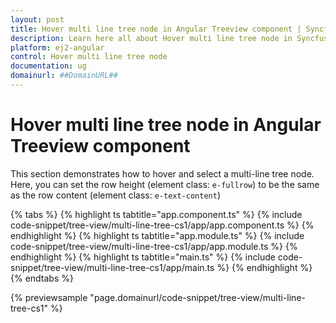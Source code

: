 ```yaml
---
layout: post
title: Hover multi line tree node in Angular Treeview component | Syncfusion
description: Learn here all about Hover multi line tree node in Syncfusion Angular Treeview component of Syncfusion Essential JS 2 and more.
platform: ej2-angular
control: Hover multi line tree node 
documentation: ug
domainurl: ##DomainURL##
---
```


# Hover multi line tree node in Angular Treeview component

This section demonstrates how to hover and select a multi-line tree node. Here, you can set the row height (element class: `e-fullrow`) to be the same as the row content (element class: `e-text-content`)

{% tabs %}
{% highlight ts tabtitle="app.component.ts" %}
{% include code-snippet/tree-view/multi-line-tree-cs1/app/app.component.ts %}
{% endhighlight %}
{% highlight ts tabtitle="app.module.ts" %}
{% include code-snippet/tree-view/multi-line-tree-cs1/app/app.module.ts %}
{% endhighlight %}
{% highlight ts tabtitle="main.ts" %}
{% include code-snippet/tree-view/multi-line-tree-cs1/app/main.ts %}
{% endhighlight %}
{% endtabs %}
  
{% previewsample "page.domainurl/code-snippet/tree-view/multi-line-tree-cs1" %}
